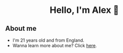 <div align="center">
    <h1>Hello, I'm Alex 👋</h1>
</div>

## About me
- I'm 21 years old and from England.
- Wanna learn more about me? Click [here](https://houlton.dev/).
